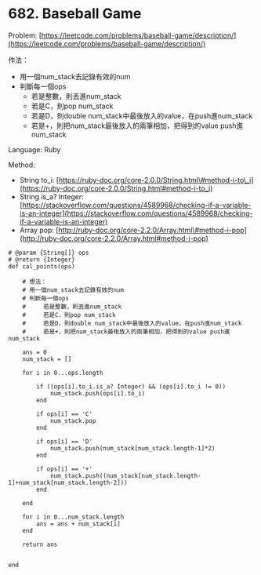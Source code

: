 # 682. Baseball Game

Problem: [https://leetcode.com/problems/baseball-game/description/](https://leetcode.com/problems/baseball-game/description/)

作法：

* 用一個num\_stack去記錄有效的num
* 判斷每一個ops
  * 若是整數，則丟進num\_stack
  * 若是C，則pop num\_stack
  * 若是D，則double num\_stack中最後放入的value，在push進num\_stack
  * 若是+，則把num\_stack最後放入的兩筆相加，把得到的value push進num\_stack

Language: Ruby

Method:

* String to\_i: [https://ruby-doc.org/core-2.0.0/String.html\#method-i-to\_i](https://ruby-doc.org/core-2.0.0/String.html#method-i-to_i)
* String is\_a? Integer: [https://stackoverflow.com/questions/4589968/checking-if-a-variable-is-an-integer](https://stackoverflow.com/questions/4589968/checking-if-a-variable-is-an-integer)
* Array pop: [http://ruby-doc.org/core-2.2.0/Array.html\#method-i-pop](http://ruby-doc.org/core-2.2.0/Array.html#method-i-pop)

```
# @param {String[]} ops
# @return {Integer}
def cal_points(ops)
    
    # 想法：
    # 用一個num_stack去記錄有效的num
    # 判斷每一個ops
    #     若是整數，則丟進num_stack
    #     若是C，則pop num_stack
    #     若是D，則double num_stack中最後放入的value，在push進num_stack
    #     若是+，則把num_stack最後放入的兩筆相加，把得到的value push進num_stack
    
    ans = 0
    num_stack = []
    
    for i in 0...ops.length
        
        if ((ops[i].to_i.is_a? Integer) && (ops[i].to_i != 0))                        
            num_stack.push(ops[i].to_i)
        end
                                        
        if ops[i] == 'C'                                               
            num_stack.pop
        end
        
        if ops[i] == 'D'
            num_stack.push(num_stack[num_stack.length-1]*2)          
        end
        
        if ops[i] == '+'
            num_stack.push((num_stack[num_stack.length-1]+num_stack[num_stack.length-2]))            
        end                
                        
    end
    
    for i in 0...num_stack.length
        ans = ans + num_stack[i]
    end
    
    return ans
            
    
end
```





